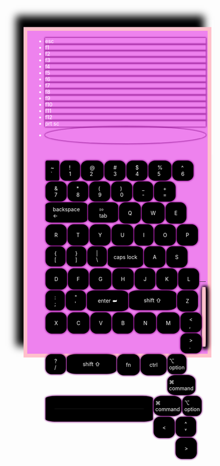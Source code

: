 <head>
  <meta name="viewport" content="width=device-width,   intial-scale=1.0">
  <title>keyboard</title>
  <style>
  body{
       width:80%;    height:350px;                      margin:100px auto;
      padding:5px;                background-color:white;
  }
  li{
      color:white;       box-shadow: 0px 0px 4px 1px purple;
  }

 .c{
     float:left;      list-style-type:none;              border-radius:30%;          cursor:pointer;
     border:3px;        padding:5px 20px;
     margin:1px 1px;      background-color:black;
      }
 li:hover {
	background-color:grey;  }
 .unique{
     list-style-type:none;      border-radius:10%;         background-color:black;
     margin:1px 1px;                float:left;                padding:20px 14px;                cursor:pointer;
 }
 .secondTop{
     float:left;      list-style-type:none;              border-radius:30%;
     border:3px;      border:2px;                        padding:20px 24px;            cursor:pointer;
     margin:1px 1px 1px 1px;    background-color:black;    top:0px;
 }
  .thirdTop{
     float:left;      list-style-type:none;              border-radius:30%;             ;
     border:3px;      border:2px;                        padding:20px 24px;                cursor:pointer;
     margin:1px 1px 1px 1px;      background-color:black;     top:0;
  }
  .double {
  padding-top: 10px;
  padding-bottom: 10px;
  }
  .last {
      padding:10px 5px;
  }
.back{
    padding:10px 20px;   border-radius:15%
}
.mouse{  
     width: 250px; height: 150px;                           background-color:pink;padding:5px;
       border-radius:10%;                                       box-shadow: 3px 2px 8px 5px black;cursor:pointer;
}
  </style>
</head>

<body> <div style="background-color:violet;padding:5px;border:10px solid pink; box-shadow: -20px -30px 20px  black;">
<ul style="margin-left:4%">
        <li class="c">esc</li>         <li class="c">f1</li>          <li class="c">f2</li>
        <li class="c">f3</li>        <li class="c">f4</li>        <li class="c">f5</li>
        <li class="c">f6</li>          <li class="c">f7</li>          <li class="c">f8</li>
        <li class="c">f9</li>       <li class="c">f10</li>       <li class="c">f11</li>
        <li class="c">f12</li>      <li class="c">prt sc</li>              <li class="c" style="border-radius:50%;padding:14px"></li>
    </ul>
    <br>
    <ul style="margin-left:4%;">
        <li class="unique double">~<br>`</li>     <li class="secondTop double">!<br>1</li>       <li class="secondTop double">@<br>2</li>              <li class="secondTop double">#<br>3</li>
        <li class="secondTop double">$<br>4</li>  <li class="secondTop double">%<br>5</li>       <li class="secondTop double">^<br>6</li>            <li class="secondTop double">&<br>7</li>
        <li class="secondTop double">*<br>8</li>  <li class="secondTop double">(<br>9</li>      <li class="secondTop double">)<br>0</li>            <li class="secondTop double">_<br>-</li>
        <li class="secondTop double">+<br>=</li>   <li class="secondTop double back">backspace<br>&larr;</li>
    </ul>
    <br><br>
    <ul style="margin-left:4%">
        <li class="thirdTop double" style="padding:10px 30px;border-radius:20%">⇰<br>tab</li>          <li class="thirdTop">Q</li>      <li class="thirdTop">W</li>
         <li class="thirdTop">E</li>           <li class="thirdTop">R</li>       <li class="thirdTop">T</li>
         <li class="thirdTop">Y</li>        <li class="thirdTop">U</li>           <li class="thirdTop">I</li>
         <li class="thirdTop">O</li>         <li class="thirdTop">P</li>             <li class="thirdTop double">{<br>[</li>
           <li class="thirdTop double">}<br>]</li>        <li class="thirdTop double">|<br>\</li>
    </ul>
     <br><br><br>
    <ul style="margin-left:4%">
        <li class="thirdTop" style="padding:20px 16px;border-radius:20%">caps lock</li>          <li class="thirdTop">A</li>      <li class="thirdTop">S</li>
         <li class="thirdTop">D</li>           <li class="thirdTop">F</li>       <li class="thirdTop">G</li>
         <li class="thirdTop">H</li>        <li class="thirdTop">J</li>           <li class="thirdTop">K</li>
         <li class="thirdTop">L</li>         <li class="thirdTop double">:<br>;</li>             <li class="thirdTop double">"<br>'</li>
           <li class="thirdTop" style="padding:19px 30px;border-radius:20%">enter ⮨</li>
    </ul>
     <br><br><br>
    <ul style="margin-left:4%">
        <li class="thirdTop" style="padding:18px 40px;border-radius:20%">shift ⇧</li>          <li class="thirdTop">Z</li>      <li class="thirdTop">X</li>
         <li class="thirdTop">C</li>           <li class="thirdTop">V</li>       <li class="thirdTop">B</li>
         <li class="thirdTop">N</li>        <li class="thirdTop">M</li>           <li class="thirdTop double"><<br>,</li>
         <li class="thirdTop double">><br>.</li>         <li class="thirdTop double">?<br>/</li>             <li class="thirdTop" style="padding:18px 43px;border-radius:20%">shift  ⇧</li>
    </ul>
     <br><br><br>
    <ul style="margin-left:4%;">
        <li class="thirdTop ">fn</li>          <li class="thirdTop">ctrl</li>      <li class="thirdTop double last">⌥<br>option</li>
         <li class="thirdTop double last">⌘<br>command</li>           <li class="thirdTop" style="border-radius:10%"><hr style="width: 240px; height: 0.5px;"></li>       <li class="thirdTop double last">⌘<br>command</li>
         <li class="thirdTop double last">⌥<br>option</li>        <li class="thirdTop"><</li>           <li class="thirdTop double lst">^<br>˅</li>
         <li class="thirdTop">&gt;</li>
    </ul>
    <br><br><br><br> <hr>
    <hr class="mouse">
           </div>
</body>

</html>
